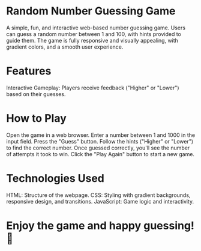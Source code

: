 # Random Number Guessing Game

A simple, fun, and interactive web-based number guessing game. Users can guess a random number between 1 and 100, with hints provided to guide them. The game is fully responsive and visually appealing, with gradient colors, and a smooth user experience.

# Features

Interactive Gameplay: Players receive feedback ("Higher" or "Lower") based on their guesses.

# How to Play

Open the game in a web browser.
Enter a number between 1 and 1000 in the input field.
Press the "Guess" button.
Follow the hints ("Higher" or "Lower") to find the correct number.
Once guessed correctly, you'll see the number of attempts it took to win.
Click the "Play Again" button to start a new game.

# Technologies Used

HTML: Structure of the webpage.
CSS: Styling with gradient backgrounds, responsive design, and transitions.
JavaScript: Game logic and interactivity.

# Enjoy the game and happy guessing! 🎉
